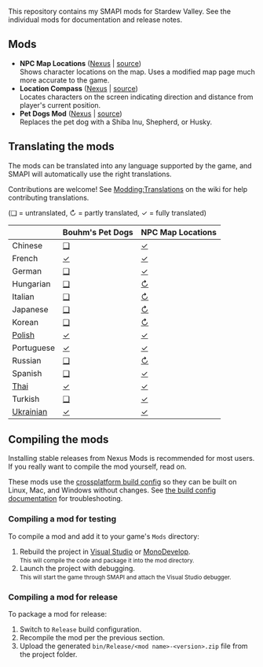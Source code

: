 ﻿﻿This repository contains my SMAPI mods for Stardew Valley. See the individual mods for
documentation and release notes.

## Mods
* **NPC Map Locations** ([Nexus](https://www.nexusmods.com/stardewvalley/mods/239) | [source](NPCMapLocations))  
  Shows character locations on the map. Uses a modified map page much more accurate to the game.
* **Location Compass** ([Nexus](https://www.nexusmods.com/stardewvalley/mods/3045) | [source](LocationCompass))  
  Locates characters on the screen indicating direction and distance from player's current position.
* **Pet Dogs Mod** ([Nexus](https://www.nexusmods.com/stardewvalley/mods/570) | [source](PetDogs))  
  Replaces the pet dog with a Shiba Inu, Shepherd, or Husky.

## Translating the mods
<!--

    This section is auto-generated using a script, there's no need to edit it manually.
    https://gist.github.com/Pathoschild/040ff6c8dc863ed2a7a828aa04447033

-->
The mods can be translated into any language supported by the game, and SMAPI will automatically
use the right translations.

Contributions are welcome! See [Modding:Translations](https://stardewvalleywiki.com/Modding:Translations)
on the wiki for help contributing translations.

(❑ = untranslated, ↻ = partly translated, ✓ = fully translated)

&nbsp;      | Bouhm's Pet Dogs                                          | NPC Map Locations
:---------- | :-------------------------------------------------------- | :--------------------------------
Chinese     | [❑](PetDogs/%5BCP%5D%20Bouhm's%20Pet%20Dogs/i18n)         | [✓](NPCMapLocations/i18n/zh.json)
French      | [✓](PetDogs/%5BCP%5D%20Bouhm's%20Pet%20Dogs/i18n/fr.json) | [✓](NPCMapLocations/i18n/fr.json)
German      | [❑](PetDogs/%5BCP%5D%20Bouhm's%20Pet%20Dogs/i18n)         | [✓](NPCMapLocations/i18n/de.json)
Hungarian   | [❑](PetDogs/%5BCP%5D%20Bouhm's%20Pet%20Dogs/i18n)         | [↻](NPCMapLocations/i18n/hu.json)
Italian     | [❑](PetDogs/%5BCP%5D%20Bouhm's%20Pet%20Dogs/i18n)         | [↻](NPCMapLocations/i18n/it.json)
Japanese    | [❑](PetDogs/%5BCP%5D%20Bouhm's%20Pet%20Dogs/i18n)         | [↻](NPCMapLocations/i18n/ja.json)
Korean      | [❑](PetDogs/%5BCP%5D%20Bouhm's%20Pet%20Dogs/i18n)         | [↻](NPCMapLocations/i18n/ko.json)
[Polish]    | [✓](PetDogs/%5BCP%5D%20Bouhm's%20Pet%20Dogs/i18n/pl.json) | [✓](NPCMapLocations/i18n/pl.json)
Portuguese  | [✓](PetDogs/%5BCP%5D%20Bouhm's%20Pet%20Dogs/i18n/pt.json) | [✓](NPCMapLocations/i18n/pt.json)
Russian     | [❑](PetDogs/%5BCP%5D%20Bouhm's%20Pet%20Dogs/i18n)         | [↻](NPCMapLocations/i18n/ru.json)
Spanish     | [❑](PetDogs/%5BCP%5D%20Bouhm's%20Pet%20Dogs/i18n)         | [✓](NPCMapLocations/i18n/es.json)
[Thai]      | [✓](PetDogs/%5BCP%5D%20Bouhm's%20Pet%20Dogs/i18n/th.json) | [✓](NPCMapLocations/i18n/th.json)
Turkish     | [❑](PetDogs/%5BCP%5D%20Bouhm's%20Pet%20Dogs/i18n)         | [✓](NPCMapLocations/i18n/tr.json)
[Ukrainian] | [✓](PetDogs/%5BCP%5D%20Bouhm's%20Pet%20Dogs/i18n/uk.json) | [✓](NPCMapLocations/i18n/uk.json)

[Polish]: https://www.nexusmods.com/stardewvalley/mods/3616
[Thai]: https://www.nexusmods.com/stardewvalley/mods/7052
[Ukrainian]: https://www.nexusmods.com/stardewvalley/mods/8427

## Compiling the mods
Installing stable releases from Nexus Mods is recommended for most users. If you really want to
compile the mod yourself, read on.

These mods use the [crossplatform build config](https://smapi.io/package) so they can be built on
Linux, Mac, and Windows without changes. See [the build config documentation](https://smapi.io/package)
for troubleshooting.

### Compiling a mod for testing
To compile a mod and add it to your game's `Mods` directory:

1. Rebuild the project in [Visual Studio](https://www.visualstudio.com/vs/community/) or
   [MonoDevelop](https://www.monodevelop.com/).  
   <small>This will compile the code and package it into the mod directory.</small>
2. Launch the project with debugging.  
   <small>This will start the game through SMAPI and attach the Visual Studio debugger.</small>

### Compiling a mod for release
To package a mod for release:

1. Switch to `Release` build configuration.
2. Recompile the mod per the previous section.
3. Upload the generated `bin/Release/<mod name>-<version>.zip` file from the project folder.
